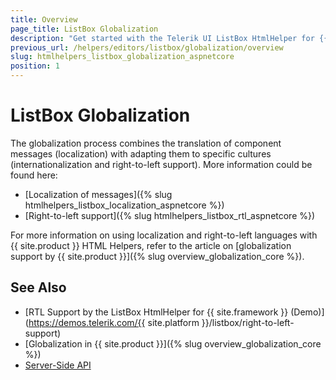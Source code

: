 ```yaml
---
title: Overview
page_title: ListBox Globalization
description: "Get started with the Telerik UI ListBox HtmlHelper for {{ site.framework }} and learn about the globalization options it supports."
previous_url: /helpers/editors/listbox/globalization/overview
slug: htmlhelpers_listbox_globalization_aspnetcore
position: 1
---
```


# ListBox Globalization

The globalization process combines the translation of component messages (localization) with adapting them to specific cultures (internationalization and right-to-left support). More information could be found here:

* [Localization of messages]({% slug htmlhelpers_listbox_localization_aspnetcore %})
* [Right-to-left support]({% slug htmlhelpers_listbox_rtl_aspnetcore %})

For more information on using localization and right-to-left languages with {{ site.product }} HTML Helpers, refer to the article on [globalization support by {{ site.product }}]({% slug overview_globalization_core %}).

## See Also

* [RTL Support by the ListBox HtmlHelper for {{ site.framework }} (Demo)](https://demos.telerik.com/{{ site.platform }}/listbox/right-to-left-support)
* [Globalization in {{ site.product }}]({% slug overview_globalization_core %})
* [Server-Side API](/api/listbox)
